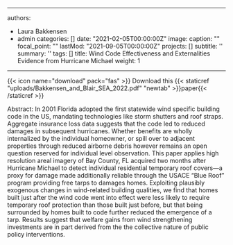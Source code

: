 
---
authors:
- Laura Bakkensen
- admin
categories: []
date: "2021-02-05T00:00:00Z"
image:
  caption: ""
  focal_point: ""
lastMod: "2021-09-05T00:00:00Z"
projects: []
subtitle: ''
summary: ''
tags: []
title: Wind Code Effectiveness and Externalities Evidence from Hurricane Michael
weight: 1
---

{{< icon name="download" pack="fas" >}} Download this {{< staticref "uploads/Bakkensen_and_Blair_SEA_2022.pdf" "newtab" >}}paper{{< /staticref >}}


Abstract: In 2001 Florida adopted the first statewide wind specific building code in the US, mandating technologies like storm shutters and roof straps. Aggregate insurance loss data suggests that the code led to reduced damages in subsequent hurricanes. Whether benefits are wholly internalized by the individual homeowner, or spill over to adjacent properties through reduced airborne debris however remains an open question reserved for individual level observation. This paper applies high resolution areal imagery of
Bay County, FL acquired two months after Hurricane Michael to detect individual residential temporary roof covers—a proxy for damage made additionally reliable through the USACE “Blue Roof” program providing free tarps to damages homes. Exploiting plausibly exogenous changes in wind-related building qualities, we find that homes built just after the wind code went into effect were less likely to require temporary roof protection than those built just before, but that being surrounded by homes built to code further reduced the emergence of a tarp. Results suggest that welfare gains from wind strengthening investments are in part derived from the the collective nature of public policy interventions. 
